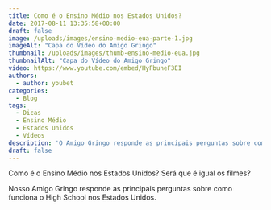 ```yaml
---
title: Como é o Ensino Médio nos Estados Unidos?
date: 2017-08-11 13:35:58+00:00
draft: false
image: /uploads/images/ensino-medio-eua-parte-1.jpg
imageAlt: "Capa do Vídeo do Amigo Gringo"
thumbnail: /uploads/images/thumb-ensino-medio-eua.jpg
thumbnailAlt: "Capa do Vídeo do Amigo Gringo"
video: https://www.youtube.com/embed/HyFbuneF3EI
authors:
  - author: youbet
categories:
  - Blog
tags:
  - Dicas
  - Ensino Médio
  - Estados Unidos
  - Vídeos
description: 'O Amigo Gringo responde as principais perguntas sobre como é o dia a dia nas escolas americanas.'
draft: false
---
```


Como é o Ensino Médio nos Estados Unidos? Será que é igual os filmes?

Nosso Amigo Gringo responde as principais perguntas sobre como funciona o High School nos Estados Unidos.
